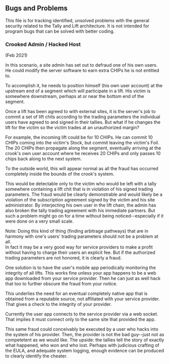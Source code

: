## Bugs and Problems

This file is for tracking identified, unsolved problems with the general 
security related to the Tally and Lift architecture.  It is not intended for 
program bugs that can be solved with better coding.

### Crooked Admin / Hacked Host
(Feb 2021)

In this scenario, a site admin has set out to defraud one of his own users.  He
could modify the server software to earn extra CHIPs he is not entitled to.

To accomplish it, he needs to position himself (his own user account) at the 
upstream end of a segment which will participate in a lift.  His victim is 
somewhere downstream, perhaps at or near the bottom end of the segment.

Once a lift has been agreed to with external sites, it is the server's job to
commit a set of lift chits according to the trading parameters the individual
users have agreed to and signed in their tallies.  But what if he changes the
lift for the victim so the victim trades at an unauthorized margin?

For example, the incoming lift could be for 10 CHIPs.  He can commit 10 CHIPs
coming into the victim's Stock, but commit leaving the victim's Foil.  The 20
CHIPs then propagate along the segment, eventually arriving at the crook's own
user account where he receives 20 CHIPs and only passes 10 chips back along to
the next system.

To the outside world, this will appear normal as all the fraud has occurred
completely inside the bounds of the crook's system.

This would be detectable only to the victim who would be left with a tally
somewhere containing a lift chit that is in violation of his signed trading
parameters.  The fraud would be clearly demonstrable and would likely be a
violation of the subscription agreement signed by the victim and his site
administrator.  By interjecting his own user in the lift chain, the admin
has also broken the tally trading agreement with his immediate partners.
But such a problem might go on for a time without being noticed--especially if 
it were done on a very small scale.

Note: Doing this kind of thing (finding arbitrage pathways) that are in 
harmony with one's users' trading parameters should not be a problem at all.  
In fact it may be a very good way for service providers to make a profit 
without having to charge their users an explicit fee.  But if the authorized
trading parameters are not honored, it is clearly a fraud.

One solution is to have the user's mobile app periodically monitoring the
integrity of all lifts.  This works fine unless your app happens to be a web
app downloaded from your service provider.  Then he can just as well hack that
too to further obscure the fraud from your notice.

This underlies the need for an eventual completely native app that is obtained
from a reputable source, not affiliated with your service provider.  That gives
a check to the integrity of your provider.

Currently the user app connects to the service provider via a web socket.  That
implies it must connect only to the same site that provided the app.

This same fraud could conceivably be executed by a user who hacks into the
system of his provider.  Then, the provider is not the bad guy--just not as
competetent as we would like.  The upside: the tallies tell the story of
exactly what happened, who won and who lost.  Perhaps with judicious crafting
of the EULA, and adequate system logging, enough evidence can be produced to
clearly identify the cheater.
